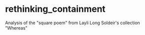 # rethinking_containment
Analysis of the "square poem" from Layli Long Soldeir's collection "Whereas"
